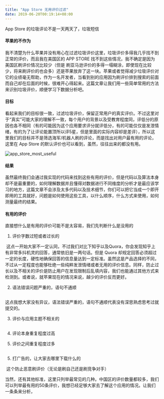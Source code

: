 ```yaml
---
title: "App Store 无用评价过滤"
date: 2019-06-20T00:19:14+08:00
---
```


App Store 的垃圾评论不是一天两天了，垃圾短信

#### 苹果的不作为
我不清楚为什么苹果并没有用心在过滤垃圾评价这里，垃圾评价多得我几乎找不到正常的评价，而且我在美国区的 APP STORE 找不到这些情况，我不确定是因为美国区刷评价情况比较少（但是 刷亚马逊评价的多得一塌糊涂，即使现在比较少，将来刷评价的也会多）还是苹果放弃了这一块。苹果或者觉得减少垃圾评价对它的业绩毫无帮助，作为一名开发者，当看到别的应用因为刷评价排到搜索的前面而自己却在后面的时候，很难开心得起来。这篇文章让我们用一些简单常用的方法来识别垃圾评价，顺便学习下数据分析吧。

#### 目标
看起来我们的目标很一致，过滤垃圾评价，保留正常用户的真实评价。不过这里对于“真实”可能大家的理解不一致，每个用户的背景以及受教育程度同，评低分的原因也各不相同（有的可能因为这个应用要求评分就评低分，有的可能仅仅是发泄情绪，有的为了让评论能置顶所以评5星，但是里面的实际内容却是差评），所以这里我们的目标并不是筛选海军/机器人刷的评论，而是找出对用户最有用的评论，这里在 App Store 的默认评价也可以看到，虽然，往往出来的都没有用。

![app_store_most_useful](useful.jpg)

#### 结果
虽然最终我们会通过我实现的代码来找到这些有用的评价，但是代码以及算法本身却不是最重要的，如何理解数据并且懂得对数据进行不同维度的分析才是最应该学习的地方，这篇文章不会涉及太多代码以及技术细节，你们可以把它当成一个即开即用的工具就好，问题是如何使用这些工具，以什么顺序，什么方式来使用，如何测量最终的结果。

#### 有用的评价
直接想什么是有用的评价可能不是太容易，我们先判断什么是没用的


1. 评价字数过短或者过长的

![]()
这点一开始大家不一定认同，不过我们对比下知乎以及Quora，你会发现知乎上有非常多抖机灵的回答，通常依旧是一两句话。但是 Quora 却规定回答必须超过一定的长度，硬性地确保回答的信息量达到一定标准。虽然这是产品选择的不同，不过从一定程度也能够杜绝一些纯粹发泄情绪或者无用的评价信息。同样，防止过长以及不相关的评价是防止用户在发现限制后乱填内容，我们也能通过其他方式来检测到。或者说，就苹果现在的情况来说，越少的评价反而更好。

2. 语法错误问题严重的，语句不通顺

![]()

这点我想大家没有异议，语法错误严重的，语句不通顺代表没有深思熟虑思考过就提交的。

3. 评价与应用主题不相关的

![]()

4. 评论本身重复程度过高

5. 评价之间重复程度过多

![]()



5. 打广告的，让大家去哪里下载什么的

![]()
这个防止恶意刷评价（无论是刷自己还是刷竞争对手）

当然，还有其他标准，这里只列举最常见的几种。中国区的评价数量都较多，我们可以列举最有用的50条评价，我想已经足够大家去了解这个应用的情况。让我们一条条来分析，
